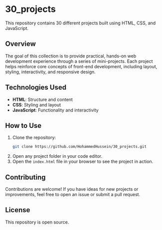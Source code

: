 # 30_projects

This repository contains 30 different projects built using HTML, CSS, and JavaScript.

## Overview

The goal of this collection is to provide practical, hands-on web development experience through a series of mini-projects. Each project helps reinforce core concepts of front-end development, including layout, styling, interactivity, and responsive design.

## Technologies Used

- **HTML**: Structure and content
- **CSS**: Styling and layout
- **JavaScript**: Functionality and interactivity

## How to Use

1. Clone the repository:
   ```bash
   git clone https://github.com/HohammedHussein/30_projects.git
   ```
2. Open any project folder in your code editor.
3. Open the `index.html` file in your browser to see the project in action.

## Contributing

Contributions are welcome! If you have ideas for new projects or improvements, feel free to open an issue or submit a pull request.

## License

This repository is open source.

